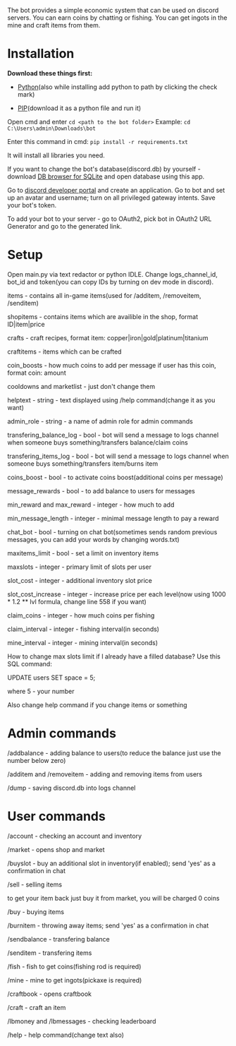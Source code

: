 The bot provides a simple economic system that can be used on discord servers. You can earn coins by chatting or fishing. You can get ingots in the mine and craft items from them.

# **Installation**

**Download these things first:**

- [Python](https://www.python.org/downloads/)(also while installing add python to path by clicking the check mark)
  
- [PIP](https://bootstrap.pypa.io/get-pip.py)(download it as a python file and run it)
  

Open cmd and enter ```cd <path to the bot folder>``` Example: ```cd C:\Users\admin\Downloads\bot```

Enter this command in cmd: ```pip install -r requirements.txt```

It will install all libraries you need.

If you want to change the bot's database(discord.db) by yourself - download [DB browser for SQLite](https://sqlitebrowser.org/dl/) and open database using this app.

Go to [discord developer portal](https://discord.com/developers/applications) and create an application. Go to bot and set up an avatar and username; turn on all privileged gateway intents. Save your bot's token.

To add your bot to your server - go to OAuth2, pick bot in OAuth2 URL Generator and go to the generated link.


# **Setup**

Open main.py via text redactor or python IDLE. Change logs_channel_id, bot_id and token(you can copy IDs by turning on dev mode in discord). 

items - contains all in-game items(used for /additem, /removeitem, /senditem)

shopitems - contains items which are availible in the shop, format ID|item|price

crafts - craft recipes, format item: copper|iron|gold|platinum|titanium

craftitems - items which can be crafted

coin_boosts - how much coins to add per message if user has this coin, format coin: amount

cooldowns and marketlist - just don't change them

helptext - string - text displayed using /help command(change it as you want)

admin_role - string - a name of admin role for admin commands

transfering_balance_log - bool - bot will send a message to logs channel when someone buys something/transfers balance/claim coins

transfering_items_log - bool - bot will send a message to logs channel when someone buys something/transfers item/burns item

coins_boost - bool - to activate coins boost(additional coins per message)

message_rewards - bool - to add balance to users for messages

min_reward and max_reward - integer - how much to add

min_message_length - integer - minimal message length to pay a reward

chat_bot - bool - turning on chat bot(sometimes sends random previous messages, you can add your words by changing words.txt)

maxitems_limit - bool - set a limit on inventory items

maxslots - integer - primary limit of slots per user

slot_cost - integer - additional inventory slot price

slot_cost_increase - integer - increase price per each level(now using 1000 * 1.2 ** lvl formula, change line 558 if you want)

claim_coins - integer - how much coins per fishing

claim_interval - integer - fishing interval(in seconds)

mine_interval - integer - mining interval(in seconds)

How to change max slots limit if I already have a filled database? Use this SQL command:

UPDATE users
SET space = 5;

where 5 - your number

Also change help command if you change items or something

# **Admin commands**

/addbalance <user> <amount> - adding balance to users(to reduce the balance just use the number below zero)

/additem <user> and /removeitem <user> - adding and removing items from users

/dump - saving discord.db into logs channel

# **User commands**

/account <user> - checking an account and inventory

/market - opens shop and market

/buyslot - buy an additional slot in inventory(if enabled); send 'yes' as a confirmation in chat

/sell <price> <item> - selling items

to get your item back just buy it from market, you will be charged 0 coins

/buy <id> - buying items

/burnitem - throwing away items; send 'yes' as a confirmation in chat 

/sendbalance <user> <amount> - transfering balance

/senditem <user> - transfering items

/fish - fish to get coins(fishing rod is required)

/mine - mine to get ingots(pickaxe is required)

/craftbook - opens craftbook

/craft <item> - craft an item

/lbmoney <page> and /lbmessages <page> - checking leaderboard

/help - help command(change text also)
